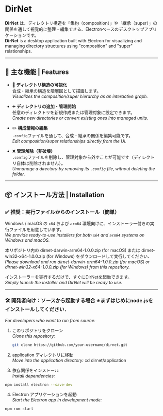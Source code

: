 # DirNet

**DirNet** は、ディレクトリ構造を「集約（composition）」や「継承（super）」の関係を通して視覚的に整理・編集できる、Electronベースのデスクトップアプリケーションです。  
**DirNet** is a desktop application built with Electron for visualizing and managing directory structures using "composition" and "super" relationships.

---

## 🔧 主な機能 | Features

- 📁 **ディレクトリ構造の可視化**  
  合成・継承の構造を階層図として描画します。  
  *Visualizes the composition/super hierarchy as an interactive graph.*

- ➕ **ディレクトリの追加・管理開始**  
  任意のディレクトリを新規作成または管理対象に設定できます。  
  *Create new directories or convert existing ones into managed units.*

- ✏️ **構成情報の編集**  
  `.config`ファイルを通して、合成・継承の関係を編集可能です。  
  *Edit composition/super relationships directly from the UI.*

- ❌ **管理解除（非破壊）**  
  `.config`ファイルを削除し、管理対象から外すことが可能です（ディレクトリ自体は削除されません）。  
  *Unmanage a directory by removing its `.config` file, without deleting the folder.*

---

## 📦 インストール方法 | Installation

### ✅ 推奨：実行ファイルからのインストール（簡単）  
Windows / macOS の `x64` および `arm64` 環境向けに、インストーラー付きの実行ファイルを用意しています。  
*We provide ready-to-use installers for both `x64` and `arm64` systems on Windows and macOS.*

本リポジトリ内の dirnet-darwin-arm64-1.0.0.zip (for macOS) または dirnet-win32-x64-1.0.0.zip (for Windows) をダウンロードして実行してください．
*Please download and run dirnet-darwin-arm64-1.0.0.zip (for macOS) or dirnet-win32-x64-1.0.0.zip (for Windows) from this repository.*

インストーラーを実行するだけで、すぐにDirNetを起動できます。  
*Simply launch the installer and DirNet will be ready to use.*

---

### 🛠 開発者向け：ソースから起動する場合  ※まずはじめにnode.jsをインストールしてください．
*For developers who want to run from source:*

1. このリポジトリをクローン  
   *Clone this repository:*
   ```bash
   git clone https://github.com/your-username/dirnet.git
   ```

2. application ディレクトリに移動  
*Move into the application directory:*
cd dirnet/application

2. 依存関係をインストール  
*Install dependencies:*
```bash
npm install electron --save-dev
```

4. Electron アプリケーションを起動  
*Start the Electron app in development mode:*
```bash
npm run start
```
